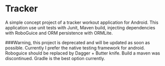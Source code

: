 Tracker
=======

A simple concept project of a tracker workout application for Android. This application use unit tests with Junit, Maven build, injecting dependencies with RoboGuice and ORM persistence with ORMLite.

###Warning, this project is deprecated and will be updated as soon as possible. Currently I prefer the native testing framework for android. Roboguice should be replaced by Dagger + Butter knife. Build a maven was discontinued. Gradle is the best option currently.
